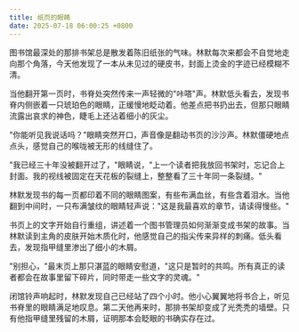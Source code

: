 ```yaml
---
title: 纸页的眼睛
date: 2025-07-18 06:00:25 +0800
---
```


图书馆最深处的那排书架总是散发着陈旧纸张的气味。林默每次来都会不自觉地走向那个角落，今天他发现了一本从未见过的硬皮书，封面上烫金的字迹已经模糊不清。

当他翻开第一页时，书脊处突然传来一声轻微的"咔嗒"声。林默低头看去，发现书脊内侧嵌着一只琥珀色的眼睛，正缓慢地眨动着。他差点把书扔出去，但那只眼睛流露出哀求的神色，睫毛上还沾着细小的灰尘。

"你能听见我说话吗？"眼睛突然开口，声音像是翻动书页的沙沙声。林默僵硬地点点头，感觉自己的喉咙被无形的线缝住了。

"我已经三十年没被翻开过了，"眼睛说，"上一个读者把我放回书架时，忘记合上封面。我的视线被固定在天花板的裂缝上，整整看了三十年同一条裂缝。"

林默发现书的每一页都印着不同的眼睛图案，有些布满血丝，有些含着泪水。当他翻到中间时，一只布满皱纹的眼睛轻声说："这是我最喜欢的章节，请读得慢些。"

书页上的文字开始自行重组，讲述着一个图书管理员如何渐渐变成书架的故事。当林默读到主角的皮肤开始木质化时，他感觉自己的指尖传来异样的刺痛。低头看去，发现指甲缝里渗出了细小的木屑。

"别担心，"最末页上那只湛蓝的眼睛安慰道，"这只是暂时的共鸣。所有真正的读者都会在故事里留下碎片，同时带走一些文字的灵魂。"

闭馆铃声响起时，林默发现自己已经站了四个小时。他小心翼翼地将书合上，听见书脊里的眼睛满足地叹息。第二天他再来时，那排书架却变成了光秃秃的墙壁。只有他指甲缝里残留的木屑，证明那本会眨眼的书确实存在过。
